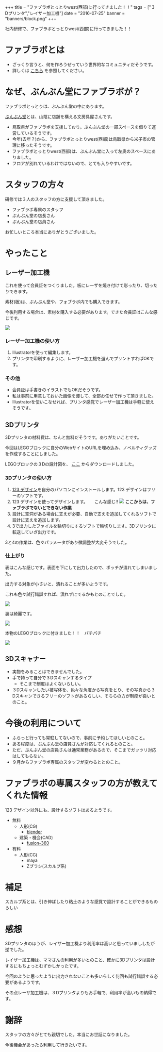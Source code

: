 +++
title = "ファブラボとっとりwest(西部)に行ってきました！！"
tags = ["３Dプリンタ","レイザー加工機"]
date = "2016-07-25"
banner = "banners/block.png"
+++

社内研修で、ファブラボとっとりwest(西部)に行ってきました！！

<!--more-->

# ファブラボとは
- ざっくり言うと、何を作ろうぜっていう世界的なコミュニティだそうです。
- 詳しくは [こちら](http://www.fablab-tottori.jp/about) を参照してください。

# なぜ、ぶんぶん堂にファブラボが？

ファブラボとっとりは、ぶんぶん堂の中にあります。

[ぶんぶん堂](http://bunbundo.net)とは、山陰に店舗を構える文房具屋さんです。

- 鳥取県がファブラボを支援しており。ぶんぶん堂の一部スペースを借りて運営しているそうです。
- 今年(去年？)から、ファブラボとっとりwest(西部)は鳥取県から米子市の管理に移ったそうです。
- ファブラボとっとりwest(西部)は、ぶんぶん堂に入って左奥のスペースにありました。
- フロアが別れているわけではないので、とても入りやすいです。

# スタッフの方々

研修では３人のスタッフの方に支援して頂きました。

- ファブラボ専属のスタッフ
- ぶんぶん堂の店長さん
- ぶんぶん堂の店員さん

お忙しいところ本当にありがとうございました。

# やったこと

## レーザー加工機

これを使って会員証をつくりました。板にレーザを焼き付けて彫ったり、切ったりできます。

素材(板)は、ぶんぶん堂や、フォブラボ内でも購入できます。

今後利用する場合は、素材を購入する必要があります。できた会員証はこんな感じです。

![](/banners/license.jpg)

### レーザー加工機の使い方
1. Illustratorを使って編集します。
2. プリンタで印刷するように、レーザー加工機を選んでプリントすればOKです。

### その他
- 会員証は手書きのイラストでもOKだそうです。
- 私は事前に用意しておいた画像を渡して、全部お任せで作って頂きました。
- Illustratorを使いこなせれば、プリンタ感覚でレーザー加工機は手軽に使えそうです。

## 3Dプリンタ

3Dプリンタの材料費は、なんと無料だそうです。ありがたいことです。

今回はLEGOブロックに自分のWebサイトのURLを埋め込み、ノベルティグッズを作成することにしました。

LEGOブロックの３Dの設計図を、 [ここ](http://www.thingiverse.com/thing:39786) からダウンロードしました。

### 3Dプリンタの使い方
1. [123 デザイン](http://www.123dapp.com/design)を自分のパソコンにインストールします。123 デザインはフリーのソフトです。
2. 123 デザインを使ってデザインします。
　 こんな感じ!!
   ![](/banners/block.png)
   **ここからは、ファブラボでないとできない作業**
3. 設計に空洞がある場合に支えが必要、自動で支えを追加してくれるソフトで設計に支えを追加します。
4. 3で出力したファイルを輪切りにするソフトで輪切りします。3Dプリンタに転送していざ出力です。

3と4の作業は、色々パラメータがあり微調整が大変そうでした。

### 仕上がり
表はこんな感じです。表面を下にして出力したので、ポッチが潰れてしまいました。

出力する対象が小さいと、潰れることが多いようです。

これも色々試行錯誤すれば、潰れずにでるかもとのことでした。

![](/banners/block_omote.jpg)

裏は綺麗です。

![](/banners/block_ura.jpg)

本物のLEGOブロックに付きました！！　パチパチ

![](/banners/block_join.jpg)

## 3Dスキャナー
- 実物をみることはできませんでした。
- 手で持って自分で３Dスキャンするタイプ
  - そこまで制度はよくないらしい。
- ３Dスキャンしたい被写体を、色々な角度から写真をとり、その写真から３Dスキャンできるフリーのソフトがあるらしい、そちらの方が制度が良いとのこと。

# 今後の利用について
- ふらっと行っても常駐してないので、事前に予約してほしいとのこと。
- ある程度は、ぶんぶん堂の店員さんが対応してくれるとのこと。
- ただ、ぶんぶん堂の店員さんは通常業務があるので、そこまでガッツリ対応はしてもらない。
- ９月からファブラボ専属のスタッフが変わるととのこと。

# ファブラボの専属スタッフの方が教えてくれた情報
123 デザイン以外にも、設計するソフトはあるようです。

- 無料
    - 人形(CG)
        - [blender](https://blender.jp)
    - 建築・機会(CAD)
        - [fusion-360](http://www.autodesk.co.jp/products/fusion-360/overview)
- 有料
    - 人形(CG)
        - maya
        - Zブラシ(スカルプ系)

# 補足
スカルプ系とは、引き伸ばしたり粘土のような感覚で設計することができるものらしい

# 感想
3Dプリンタのほうが、レイザー加工機より利用率は高いと思っていまししたが逆でした。

レイザー加工機は、ママさんの利用が多いとのこと、確かに3Dプリンタは設計するにもちょっとむずかしかったです。

今回のように思ったように出力されないことも多いらしく何回も試行錯誤する必要があるようです。

その点レーザ加工機は、３Dプリンタよりもお手軽で、利用率が高いもの納得です。

# 謝辞
スタッフの方々がとても親切でした。本当にお世話になりました。

今後機会があったら利用して行きたいです。
